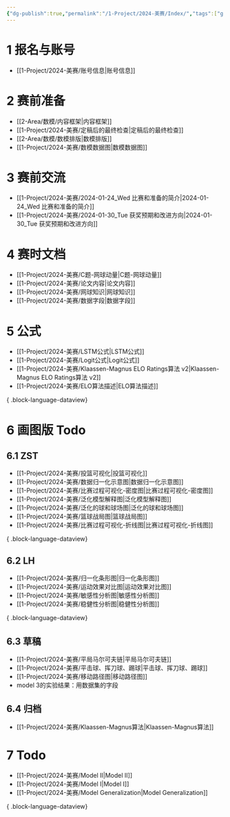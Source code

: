 ```yaml
---
{"dg-publish":true,"permalink":"/1-Project/2024-美赛/Index/","tags":["gardenEntry"]}
---
```


# 1 报名与账号
- [[1-Project/2024-美赛/账号信息\|账号信息]]
# 2 赛前准备
- [[2-Area/数模/内容框架\|内容框架]]
- [[1-Project/2024-美赛/定稿后的最终检查\|定稿后的最终检查]]
- [[2-Area/数模/数模排版\|数模排版]]
- [[1-Project/2024-美赛/数模数据图\|数模数据图]]
# 3 赛前交流
- [[1-Project/2024-美赛/2024-01-24_Wed 比赛和准备的简介\|2024-01-24_Wed 比赛和准备的简介]]
- [[1-Project/2024-美赛/2024-01-30_Tue 获奖预期和改进方向\|2024-01-30_Tue 获奖预期和改进方向]]
# 4 赛时文档
- [[1-Project/2024-美赛/C题-网球动量\|C题-网球动量]]
- [[1-Project/2024-美赛/论文内容\|论文内容]]
- [[1-Project/2024-美赛/网球知识\|网球知识]]
- [[1-Project/2024-美赛/数据字段\|数据字段]]
# 5 公式
- [[1-Project/2024-美赛/LSTM公式\|LSTM公式]]
- [[1-Project/2024-美赛/Logit公式\|Logit公式]]
- [[1-Project/2024-美赛/Klaassen-Magnus ELO Ratings算法 v2\|Klaassen-Magnus ELO Ratings算法 v2]]
- [[1-Project/2024-美赛/ELO算法描述\|ELO算法描述]]

{ .block-language-dataview}
# 6 画图版 Todo
## 6.1 ZST
- [[1-Project/2024-美赛/投篮可视化\|投篮可视化]]
- [[1-Project/2024-美赛/数据归一化示意图\|数据归一化示意图]]
- [[1-Project/2024-美赛/比赛过程可视化-密度图\|比赛过程可视化-密度图]]
- [[1-Project/2024-美赛/泛化模型解释图\|泛化模型解释图]]
- [[1-Project/2024-美赛/泛化的球和球场图\|泛化的球和球场图]]
- [[1-Project/2024-美赛/篮球战局图\|篮球战局图]]
- [[1-Project/2024-美赛/比赛过程可视化-折线图\|比赛过程可视化-折线图]]

{ .block-language-dataview}
## 6.2 LH
- [[1-Project/2024-美赛/归一化条形图\|归一化条形图]]
- [[1-Project/2024-美赛/运动效果对比图\|运动效果对比图]]
- [[1-Project/2024-美赛/敏感性分析图\|敏感性分析图]]
- [[1-Project/2024-美赛/稳健性分析图\|稳健性分析图]]

{ .block-language-dataview}
## 6.3 草稿
- [[1-Project/2024-美赛/平局马尔可夫链\|平局马尔可夫链]]
- [[1-Project/2024-美赛/平击球、挥刀球、踢球\|平击球、挥刀球、踢球]]
- [[1-Project/2024-美赛/移动路径图\|移动路径图]]
- model 3的实验结果：用数据集的字段
## 6.4 归档
- [[1-Project/2024-美赛/Klaassen-Magnus算法\|Klaassen-Magnus算法]]
# 7 Todo
- [[1-Project/2024-美赛/Model II\|Model II]]
- [[1-Project/2024-美赛/Model I\|Model I]]
- [[1-Project/2024-美赛/Model Generalization\|Model Generalization]]

{ .block-language-dataview}
